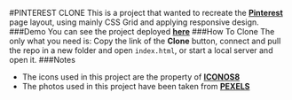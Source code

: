 #PINTEREST CLONE
This is a project that wanted to recreate the [**Pinterest**](http://pinterest.com) page layout, using mainly CSS Grid and applying responsive design.
###Demo
You can see the project deployed [**here**](https://djkde01.github.io/PinterestClone/ "**here**")
###How To Clone
The only what you need is: Copy the link of the **Clone** button, connect and pull the repo in a new folder and open `index.html`, or start a local server and open it.
###Notes
- The icons used in this project are the property of  [**ICONOS8**](https://iconos8.es/ "**ICONOS8**")
- The photos used in this project have been taken from [**PEXELS**](https://www.pexels.com/ "**PEXELS**")
